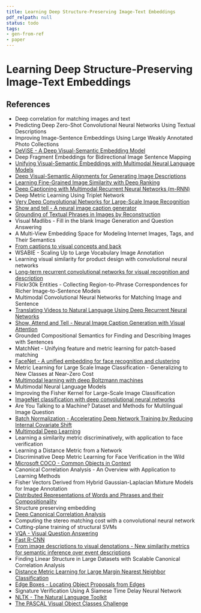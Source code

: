 ```yaml
---
title: Learning Deep Structure-Preserving Image-Text Embeddings
pdf_relpath: null
status: todo
tags:
- gen-from-ref
- paper
---
```


# Learning Deep Structure-Preserving Image-Text Embeddings

## References

- Deep correlation for matching images and text
- Predicting Deep Zero-Shot Convolutional Neural Networks Using Textual Descriptions
- Improving Image-Sentence Embeddings Using Large Weakly Annotated Photo Collections
- [DeViSE - A Deep Visual-Semantic Embedding Model](./devise-a-deep-visual-semantic-embedding-model.md)
- Deep Fragment Embeddings for Bidirectional Image Sentence Mapping
- [Unifying Visual-Semantic Embeddings with Multimodal Neural Language Models](./unifying-visual-semantic-embeddings-with-multimodal-neural-language-models.md)
- [Deep Visual-Semantic Alignments for Generating Image Descriptions](./deep-visual-semantic-alignments-for-generating-image-descriptions.md)
- [Learning Fine-Grained Image Similarity with Deep Ranking](./learning-fine-grained-image-similarity-with-deep-ranking.md)
- [Deep Captioning with Multimodal Recurrent Neural Networks (m-RNN)](./deep-captioning-with-multimodal-recurrent-neural-networks-m-rnn.md)
- Deep Metric Learning Using Triplet Network
- [Very Deep Convolutional Networks for Large-Scale Image Recognition](./very-deep-convolutional-networks-for-large-scale-image-recognition.md)
- [Show and tell - A neural image caption generator](./show-and-tell-a-neural-image-caption-generator.md)
- [Grounding of Textual Phrases in Images by Reconstruction](./grounding-of-textual-phrases-in-images-by-reconstruction.md)
- Visual Madlibs - Fill in the blank Image Generation and Question Answering
- A Multi-View Embedding Space for Modeling Internet Images, Tags, and Their Semantics
- [From captions to visual concepts and back](./from-captions-to-visual-concepts-and-back.md)
- WSABIE - Scaling Up to Large Vocabulary Image Annotation
- Learning visual similarity for product design with convolutional neural networks
- [Long-term recurrent convolutional networks for visual recognition and description](./long-term-recurrent-convolutional-networks-for-visual-recognition-and-description.md)
- Flickr30k Entities - Collecting Region-to-Phrase Correspondences for Richer Image-to-Sentence Models
- Multimodal Convolutional Neural Networks for Matching Image and Sentence
- [Translating Videos to Natural Language Using Deep Recurrent Neural Networks](./translating-videos-to-natural-language-using-deep-recurrent-neural-networks.md)
- [Show, Attend and Tell - Neural Image Caption Generation with Visual Attention](./show-attend-and-tell-neural-image-caption-generation-with-visual-attention.md)
- Grounded Compositional Semantics for Finding and Describing Images with Sentences
- MatchNet - Unifying feature and metric learning for patch-based matching
- [FaceNet - A unified embedding for face recognition and clustering](./facenet-a-unified-embedding-for-face-recognition-and-clustering.md)
- Metric Learning for Large Scale Image Classification - Generalizing to New Classes at Near-Zero Cost
- [Multimodal learning with deep Boltzmann machines](./multimodal-learning-with-deep-boltzmann-machines.md)
- Multimodal Neural Language Models
- Improving the Fisher Kernel for Large-Scale Image Classification
- [ImageNet classification with deep convolutional neural networks](./imagenet-classification-with-deep-convolutional-neural-networks.md)
- Are You Talking to a Machine? Dataset and Methods for Multilingual Image Question
- [Batch Normalization - Accelerating Deep Network Training by Reducing Internal Covariate Shift](./batch-normalization-accelerating-deep-network-training-by-reducing-internal-covariate-shift.md)
- [Multimodal Deep Learning](./multimodal-deep-learning.md)
- Learning a similarity metric discriminatively, with application to face verification
- Learning a Distance Metric from a Network
- Discriminative Deep Metric Learning for Face Verification in the Wild
- [Microsoft COCO - Common Objects in Context](./microsoft-coco-common-objects-in-context.md)
- Canonical Correlation Analysis - An Overview with Application to Learning Methods
- Fisher Vectors Derived from Hybrid Gaussian-Laplacian Mixture Models for Image Annotation
- [Distributed Representations of Words and Phrases and their Compositionality](./distributed-representations-of-words-and-phrases-and-their-compositionality.md)
- Structure preserving embedding
- [Deep Canonical Correlation Analysis](./deep-canonical-correlation-analysis.md)
- Computing the stereo matching cost with a convolutional neural network
- Cutting-plane training of structural SVMs
- [VQA - Visual Question Answering](./vqa-visual-question-answering.md)
- [Fast R-CNN](./fast-r-cnn.md)
- [From image descriptions to visual denotations - New similarity metrics for semantic inference over event descriptions](./from-image-descriptions-to-visual-denotations-new-similarity-metrics-for-semantic-inference-over-event-descriptions.md)
- Finding Linear Structure in Large Datasets with Scalable Canonical Correlation Analysis
- [Distance Metric Learning for Large Margin Nearest Neighbor Classification](./distance-metric-learning-for-large-margin-nearest-neighbor-classification.md)
- [Edge Boxes - Locating Object Proposals from Edges](./edge-boxes-locating-object-proposals-from-edges.md)
- Signature Verification Using A Siamese Time Delay Neural Network
- [NLTK - The Natural Language Toolkit](./nltk-the-natural-language-toolkit.md)
- [The PASCAL Visual Object Classes Challenge](./the-pascal-visual-object-classes-challenge.md)
